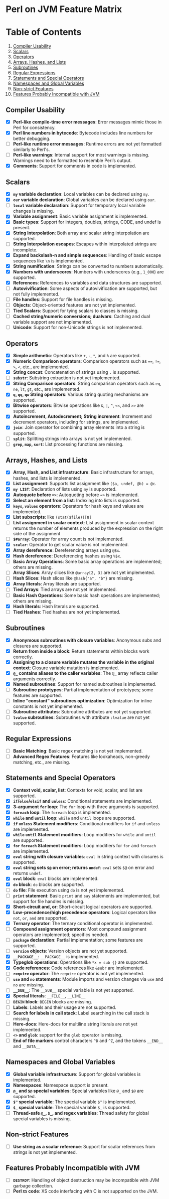 # Perl on JVM Feature Matrix

# Table of Contents

1. [Compiler Usability](#compiler-usability)
2. [Scalars](#scalars)
3. [Operators](#operators)
4. [Arrays, Hashes, and Lists](#arrays-hashes-and-lists)
5. [Subroutines](#subroutines)
6. [Regular Expressions](#regular-expressions)
7. [Statements and Special Operators](#statements-and-special-operators)
8. [Namespaces and Global Variables](#namespaces-and-global-variables)
9. [Non-strict Features](#non-strict-features)
10. [Features Probably Incompatible with JVM](#features-probably-incompatible-with-jvm)

## Compiler Usability
- [x] **Perl-like compile-time error messages**: Error messages mimic those in Perl for consistency.
- [x] **Perl line numbers in bytecode**: Bytecode includes line numbers for better debugging.
- [ ] **Perl-like runtime error messages**: Runtime errors are not yet formatted similarly to Perl's.
- [ ] **Perl-like warnings**: Internal support for most warnings is missing. Warnings need to be formatted to resemble Perl’s output.
- [x] **Comments**: Support for comments in code is implemented.

## Scalars
- [x] **`my` variable declaration**: Local variables can be declared using `my`.
- [x] **`our` variable declaration**: Global variables can be declared using `our`.
- [ ] **`local` variable declaration**: Support for temporary local variable changes is missing.
- [x] **Variable assignment**: Basic variable assignment is implemented.
- [x] **Basic types**: Support for integers, doubles, strings, CODE, and undef is present.
- [x] **String Interpolation**: Both array and scalar string interpolation are supported.
- [ ] **String Interpolation escapes**: Escapes within interpolated strings are incomplete.
- [x] **Expand backslash-n and simple sequences**: Handling of basic escape sequences like `\n` is implemented.
- [x] **String numification**: Strings can be converted to numbers automatically.
- [x] **Numbers with underscores**: Numbers with underscores (e.g., `1_000`) are supported.
- [x] **References**: References to variables and data structures are supported.
- [ ] **Autovivification**: Some aspects of autovivification are supported, but not fully implemented.
- [ ] **File handles**: Support for file handles is missing.
- [ ] **Objects**: Object-oriented features are not yet implemented.
- [ ] **Tied Scalars**: Support for tying scalars to classes is missing.
- [ ] **Cached string/numeric conversions; dualvars**: Caching and dual variable support are not implemented.
- [ ] **Unicode**: Support for non-Unicode strings is not implemented.

## Operators
- [x] **Simple arithmetic**: Operators like `+`, `-`, `*`, and `%` are supported.
- [x] **Numeric Comparison operators**: Comparison operators such as `==`, `!=`, `>`, `<`, etc., are implemented.
- [x] **String concat**: Concatenation of strings using `.` is supported.
- [ ] **`substr`**: Substring extraction is not yet implemented.
- [x] **String Comparison operators**: String comparison operators such as `eq`, `ne`, `lt`, `gt`, etc., are implemented.
- [x] **`q`, `qq`, `qw` String operators**: Various string quoting mechanisms are supported.
- [x] **Bitwise operators**: Bitwise operations like `&`, `|`, `^`, `<<`, and `>>` are supported.
- [x] **Autoincrement, Autodecrement; String increment**: Increment and decrement operators, including for strings, are implemented.
- [x] **`join`**: Join operator for combining array elements into a string is supported.
- [ ] **`split`**: Splitting strings into arrays is not yet implemented.
- [ ] **`grep`, `map`, `sort`**: List processing functions are missing.

## Arrays, Hashes, and Lists
- [x] **Array, Hash, and List infrastructure**: Basic infrastructure for arrays, hashes, and lists is implemented.
- [x] **List assignment**: Supports list assignment like `($a, undef, @b) = @c`.
- [x] **`my LIST`**: Declaration of lists using `my` is supported.
- [x] **Autoquote before `=>`**: Autoquoting before `=>` is implemented.
- [x] **Select an element from a list**: Indexing into lists is supported.
- [x] **`keys`, `values` operators**: Operators for hash keys and values are implemented.
- [x] **List subscripts**: like `(stat($file))[8]`
- [ ] **List assignment in scalar context**: List assignment in scalar context returns the number of elements produced by the expression on the right side of the assignment
- [ ] **`$#array`**: Operator for array count is not implemented.
- [x] **`scalar`**: Operator to get scalar value is not implemented.
- [x] **Array dereference**: Dereferencing arrays using `@$x`.
- [x] **Hash dereference**: Dereferencing hashes using `%$x`.
- [ ] **Basic Array Operations**: Some basic array operations are implemented; others are missing.
- [ ] **Array Slices**: Array slices like `@array[2, 3]` are not yet implemented.
- [ ] **Hash Slices**: Hash slices like `@hash{"a", "b"}` are missing.
- [x] **Array literals**: Array literals are supported.
- [ ] **Tied Arrays**: Tied arrays are not yet implemented.
- [ ] **Basic Hash Operations**: Some basic hash operations are implemented; others are missing.
- [x] **Hash literals**: Hash literals are supported.
- [ ] **Tied Hashes**: Tied hashes are not yet implemented.

## Subroutines
- [x] **Anonymous subroutines with closure variables**: Anonymous subs and closures are supported.
- [x] **Return from inside a block**: Return statements within blocks work correctly.
- [x] **Assigning to a closure variable mutates the variable in the original context**: Closure variable mutation is implemented.
- [x] **`@_` contains aliases to the caller variables**: The `@_` array reflects caller arguments correctly.
- [x] **Named subroutines**: Support for named subroutines is implemented.
- [ ] **Subroutine prototypes**: Partial implementation of prototypes; some features are supported.
- [ ] **Inline "constant" subroutines optimization**: Optimization for inline constants is not yet implemented.
- [ ] **Subroutine attributes**: Subroutine attributes are not yet supported.
- [ ] **`lvalue` subroutines**: Subroutines with attribute `:lvalue` are not yet supported.

## Regular Expressions
- [ ] **Basic Matching**: Basic regex matching is not yet implemented.
- [ ] **Advanced Regex Features**: Features like lookaheads, non-greedy matching, etc., are missing.

## Statements and Special Operators
- [x] **Context void, scalar, list**: Contexts for void, scalar, and list are supported.
- [x] **`if`/`else`/`elsif` and `unless`**: Conditional statements are implemented.
- [x] **3-argument `for` loop**: The `for` loop with three arguments is supported.
- [x] **`foreach` loop**: The `foreach` loop is implemented.
- [x] **`while` and `until` loop**: `while` and `until` loops are supported.
- [x] **`if` `unless` Statement modifiers**: Conditional modifiers for `if` and `unless` are implemented.
- [x] **`while` `until` Statement modifiers**: Loop modifiers for `while` and `until` are supported.
- [x] **`for` `foreach` Statement modifiers**: Loop modifiers for `for` and `foreach` are implemented.
- [x] **`eval` string with closure variables**: `eval` in string context with closures is supported.
- [x] **`eval` string sets `$@` on error; returns `undef`**: `eval` sets `$@` on error and returns `undef`.
- [x] **`eval` block**: `eval` blocks are implemented.
- [x] **`do` block**: `do` blocks are supported.
- [ ] **`do` file**: File execution using `do` is not yet implemented.
- [ ] **`print` statement**: Basic `print` and `say` statements are implemented, but support for file handles is missing.
- [x] **Short-circuit and, or**: Short-circuit logical operators are supported.
- [x] **Low-precedence/high precedence operators**: Logical operators like `not`, `or`, `and` are supported.
- [x] **Ternary operator**: The ternary conditional operator is implemented.
- [ ] **Compound assignment operators**: Most compound assignment operators are implemented; specifics needed.
- [ ] **`package` declaration**: Partial implementation; some features are supported.
- [ ] **`version` objects**: Version objects are not yet supported.
- [x] **`__PACKAGE__`**: `__PACKAGE__` is implemented.
- [x] **Typeglob operations**: Operations like `*x = sub {}` are supported.
- [x] **Code references**: Code references like `&subr` are implemented.
- [ ] **`require` operator**: The `require` operator is not yet implemented.
- [ ] **`use` and `no` statements**: Module imports and version changes via `use` and `no` are missing.
- [ ] **`__SUB__`**: The `__SUB__` special variable is not yet supported.
- [x] **Special literals**: `__FILE__`, `__LINE__`
- [ ] **`BEGIN` block**: `BEGIN` blocks are missing.
- [ ] **Labels**: Labels and their usage are not supported.
- [ ] **Search for labels in call stack**: Label searching in the call stack is missing.
- [ ] **Here-docs**: Here-docs for multiline string literals are not yet implemented.
- [ ] **`<>` and `glob`**: support for the `glob` operator is missing.
- [ ] **End of file markers** control characters `^D` and `^Z`, and the tokens `__END__` and `__DATA__`

## Namespaces and Global Variables
- [x] **Global variable infrastructure**: Support for global variables is implemented.
- [x] **Namespaces**: Namespace support is present.
- [x] **`@_` and `$@` special variables**: Special variables like `@_` and `$@` are supported.
- [x] **`$"` special variable**: The special variable `$"` is implemented.
- [x] **`$_` special variable**: The special variable `$_` is supported.
- [ ] **Thread-safe `@_`, `$_`, and regex variables**: Thread safety for global special variables is missing.

## Non-strict Features
- [ ] **Use string as a scalar reference**: Support for scalar references from strings is not yet implemented.

## Features Probably Incompatible with JVM
- [ ] **`DESTROY`**: Handling of object destruction may be incompatible with JVM garbage collection.
- [ ] **Perl `XS` code**: XS code interfacing with C is not supported on the JVM.
